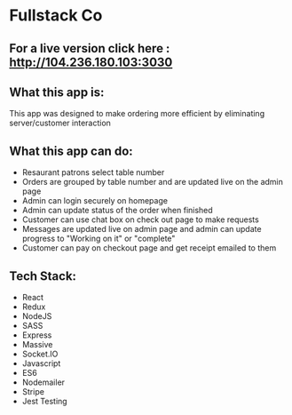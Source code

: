 # Fullstack Co

## For a live version click here : <http://104.236.180.103:3030> 

## What this app is:

This app was designed to make ordering more efficient by eliminating server/customer interaction

## What this app can do:

* Resaurant patrons select table number 
* Orders are grouped by table number and are updated live on the admin page
* Admin can login securely on homepage
* Admin can update status of the order when finished
* Customer can use chat box on check out page to make requests
* Messages are updated live on admin page and admin can update progress to "Working on it" or "complete"
* Customer can pay on checkout page and get receipt emailed to them

## Tech Stack:
* React
* Redux
* NodeJS
* SASS
* Express
* Massive
* Socket.IO
* Javascript
* ES6
* Nodemailer
* Stripe
* Jest Testing
 
